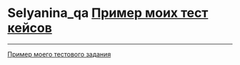 # Selyanina_qa [Пример моих тест кейсов](https://docs.google.com/spreadsheets/d/1pLGRaSjQPJ7FW9eHcTtbGpYVxqXkdq7xEzTjSHc7Gew/edit#gid=306401338)

---

[Пример моего тестового задания](https://docs.google.com/spreadsheets/d/1aN0cNkBduOMVBkhk-bUtHsR5QDElXRc9CWie-Za1MNE/edit#gid=0)